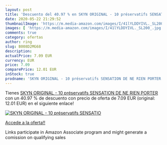 ```yaml
---
layout: post
title: 'Descuento del 40.97 % en SKYN ORIGINAL - 10 préservatifs SENSATIO'
date: 2020-05-22 21:29:52
thumbnailImage: 'https://m.media-amazon.com/images/I/41lYLDDYIVL._SL200_.jpg'
images: [ 'https://m.media-amazon.com/images/I/41lYLDDYIVL._SL200_.jpg' ]
comments: true
category: ofertas
author: ring
slug: B008D2MG68
description:
actualPrice: 7.09 EUR
currency: EUR
price: 7.09
comparePrice: 12.01 EUR
inStock: true
prodname: 'SKYN ORIGINAL - 10 préservatifs SENSATION DE NE RIEN PORTER'
---
```


Tienes [SKYN ORIGINAL - 10 préservatifs SENSATION DE NE RIEN PORTER](https://www.amazon.fr/dp/B008D2MG68/?tag=tolees0d-21) con un 40.97 % de descuento con precio de oferta de 7.09 EUR (original: 12.01 EUR) en el siguiente enlace!

[![SKYN ORIGINAL - 10 préservatifs SENSATIO](https://m.media-amazon.com/images/I/41lYLDDYIVL._SL200_.jpg)](https://www.amazon.fr/dp/B008D2MG68/?tag=tolees0d-21)

[Accede a la oferta!!](https://www.amazon.fr/dp/B008D2MG68/?tag=tolees0d-21)

Links participate in Amazon Associate program and might generate a comission on qualifying sales


